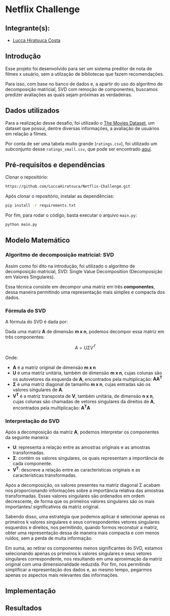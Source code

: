 # Netflix Challenge

## Integrante(s):
* [Lucca Hiratsuca Costa](https://github.com/LuccaHiratsuca)

## Introdução
Esse projeto foi desenvolvido para ser um sistema preditor de nota de filmes x usuário, sem a utilzação de bibliotecas que fazem recomendações.

Para isso, com base no banco de dados e, a apartir do uso do algoritmo de decomposição matricial, SVD com remoção de componentes, buscamos predizer avaliações as quais sejam próximas as verdadeiras.

## Dados utilizados
Para a realização desse desafio, foi utilizado o [The Movies Dataset](https://www.kaggle.com/datasets/rounakbanik/the-movies-dataset), um dataset que possui, dentre diversas informações, a avaliação de usuários em relação a filmes.

Por conta de ser uma tabela muito grande (``ratings.csv``), foi utilizado um subconjunto desse ``ratings_small.csv``, que pode ser encontrado [aqui](https://www.kaggle.com/rounakbanik/the-movies-dataset?select=ratings_small.csv).

## Pré-requisitos e dependências

Clonar o repositório:
```bash
https://github.com/LuccaHiratsuca/Netflix-Challenge.git
```

Após clonar o repositório, instalar as dependências:
```bash
pip install -r requirements.txt
```

Por fim, para rodar o código, basta executar o arquivo `main.py`:
```bash
python main.py
```
## Modelo Matemático
### Algoritmo de decomposição matricial: SVD
Assim como foi dito na introdução, foi utilizado o algoritmo de decomposição matricial, SVD: Single Value Decomposition (Decomposição em Valores Singulares).

Essa técnica consiste em decompor uma matriz em três **componentes**, dessa maneira permitindo uma representação mais simples e compacta dos dados.

### Fórmula do SVD
A fórmula do SVD é dada por:

Dada uma matriz **A** de dimensão **m x n**, podemos decompor essa matriz em três componentes:

$$A = U \Sigma V^T$$

Onde:
- **A** é a matriz original de dimensão **m x n**
- **U** é uma matriz unitária, também de dimensão **m x n**, cujas colunas são os autovetores da esquerda de **A**, encontrados pela multiplicação: **AA<sup>T</sup>**
- **Σ** é uma matriz diagonal de tamanho **m x n**, cujas entradas são os valores singulares de **A**.
- **V<sup>T</sup>** é a matriz transposta de **V**, também unitária, de dimensão **n x n**, cujas colunas são chamadas de vetores singulares da direitos de **A**, encontrados pela multiplicação: **A<sup>T</sup>A**

### Interpretação do SVD
Após a decomposição da matriz **A**, podemos interpretar os componentes da seguinte maneira:

- **U**: representa a relação entre as amostras originais e as amostras transformadas.
- **Σ**: contém os valores singulares, os quais representam a importância de cada componente. 
- **V<sup>T</sup>**: descreve a relação entre as características originais e as características transformadas.

Após a decomposição, os valores presentes na matriz diagonal Σ acabam nos proporcionando informações sobre a importância relativa das amostras transformadas. Esses valores singulares são ordenados em ordem decrescente, de forma que os primeiros valores singulares são os mais importantes/ significativos da matriz original.

Sabendo disso, uma estratégia que podemos aplicar é selecionar apenas os primeiros k valores singulares e seus correspondentes vetores singulares esquerdos e direitos, nos permitindo, quando formos reconstuir a matriz, obter uma representação dessa de maneira mais compacta e com menos ruídos, sem a perda de muita informação.

Em suma, ao retirar os componentes menos significantes do SVD, estamos selecionando apenas os primeiros k valores singulares e seus vetores singulares correspondente, nos resultando em uma aproximação da matriz original com uma dimensionalidade reduzida. Por fim, nos permitindo simplificar a representação dos dados e, ao mesmo tempo, pegarmos apenas os aspectos mais relevantes das informações.

## Implementação



## Resultados